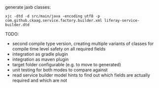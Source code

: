 



generate jaxb classes:

`xjc -dtd -d src/main/java -encoding utf8 -p com.github.ckaag.service.factory.builder.xml liferay-service-builder.dtd`


TODO:
* second compile type version, creating multiple variants of classes for compile time level safety on all required fields
* integration as gradle plugin
* integration as maven plugin
* target folder configurable (e.g. to move to generated)
* unit testing for both modes to compare against
* read service builder model hints to find out which fields are actually required and which are not
